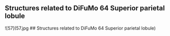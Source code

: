 


## Structures related to DiFuMo 64 Superior parietal lobule

![57](57.jpg ## Structures related to DiFuMo 64 Superior parietal lobule)